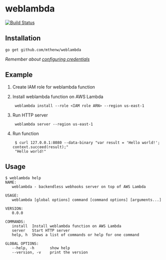 # weblambda

[![Build Status](https://travis-ci.org/mthenw/weblambda.svg?branch=master)](https://travis-ci.org/mthenw/weblambda)

## Installation

```
go get github.com/mthenw/weblambda
```

*Remember about [configuring credentials](https://github.com/awslabs/aws-sdk-go/#configuring-credentials)*

## Example

1. Create IAM role for weblambda function

2. Install weblambda function on AWS Lambda

        weblambda install --role <IAM role ARN> --region us-east-1

3. Run HTTP server

        weblambda server --region us-east-1

4. Run function

        $ curl 127.0.0.1:8080 --data-binary "var result = 'Hello world!'; context.succeed(result);"
        "Hello world!"

## Usage

```
$ weblambda help
NAME:
   weblambda - backendless webhooks server on top of AWS Lambda

USAGE:
   weblambda [global options] command [command options] [arguments...]

VERSION:
   0.0.0

COMMANDS:
   install	Install weblambda function on AWS Lambda
   server	Start HTTP server
   help, h	Shows a list of commands or help for one command

GLOBAL OPTIONS:
   --help, -h		show help
   --version, -v	print the version

```
